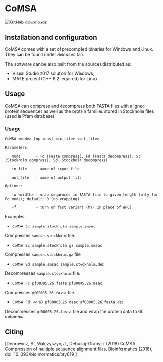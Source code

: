 # CoMSA

[![GitHub downloads](https://img.shields.io/github/downloads/refresh-bio/comsa/total.svg?style=flag&label=GitHub%20downloads)](https://github.com/refresh-bio/CoMSA/releases)

## Installation and configuration

CoMSA comes with a set of precompiled binaries for Windows and Linux. They can be found under *Releases* tab.

The software can be also built from the sources distributed as:
* Visual Studio 2017 solution for Windows,
* MAKE project (G++ 6.2 required) for Linux.

## Usage

CoMSA can compress and decompress both FASTA files with aligned protein sequences as well as the protein families stored in Stockholm files (used in Pfam database).

### Usage

`CoMSA <mode> [options] <in_file> <out_file>`

`Parameters:`

`   mode       - Fc (Fasta compress), Fd (Fasta decompress), Sc (Stockholm compress), Sd (Stockholm decompress)`

`   in_file    - name of input file`

`   out_file   - name of output file`

`Options:`

`   -w <width> - wrap sequences in FASTA file to given length (only for Fd mode); default: 0 (no wrapping)`

`   -f         - turn on fast variant (MTF in place of WFC)`

  
Examples:

* `CoMSA Sc sample.stockholm sample.smsac`

Compresses `sample.stockholm` file.

* `CoMSA Sc sample.stockholm.gz sample.smsac`

Compresses `sample.stockholm.gz` file.

* `CoMSA Sd sample.smsac sample.stockholm.dec`

Decompresses `sample.stockholm` file.

* `CoMSA Fc pf00005.26.fasta pf00005.26.msac`

Compresses `pf00005.26.fasta` file.

* `CoMSA Fd -w 60 pf00005.26.msac pf00005.26.fasta.dec`

Decompresses `pf00005.26.fasta` file and wrap the protein data to 60 columns.


## Citing

[Deorowicz, S., Walczyszyn, J., Debudaj-Grabysz (2018) CoMSA: Compression of multiple sequence alignment files, Bioinformatics (2018), doi: 10.1093/bioinformatics/bty619 ]

